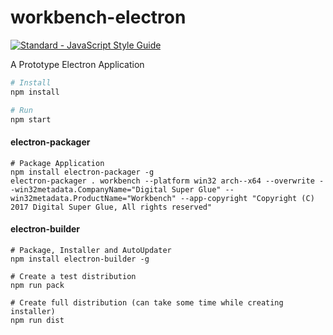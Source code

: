 # workbench-electron

[![Standard - JavaScript Style Guide](https://img.shields.io/badge/code_style-standard-brightgreen.svg)](http://standardjs.com/)

A Prototype Electron Application

```bash
# Install
npm install

# Run
npm start
```

#### electron-packager
```
# Package Application
npm install electron-packager -g
electron-packager . workbench --platform win32 arch--x64 --overwrite --win32metadata.CompanyName="Digital Super Glue" --win32metadata.ProductName="Workbench" --app-copyright "Copyright (C) 2017 Digital Super Glue, All rights reserved"
```

#### electron-builder
```
# Package, Installer and AutoUpdater
npm install electron-builder -g

# Create a test distribution
npm run pack

# Create full distribution (can take some time while creating installer) 
npm run dist
```
